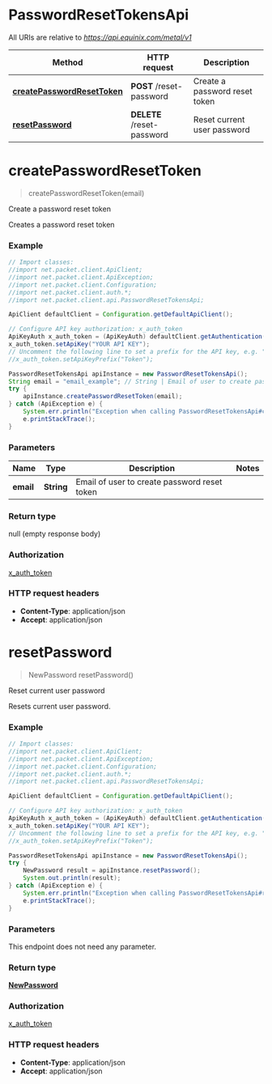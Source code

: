 # PasswordResetTokensApi

All URIs are relative to *https://api.equinix.com/metal/v1*

Method | HTTP request | Description
------------- | ------------- | -------------
[**createPasswordResetToken**](PasswordResetTokensApi.md#createPasswordResetToken) | **POST** /reset-password | Create a password reset token
[**resetPassword**](PasswordResetTokensApi.md#resetPassword) | **DELETE** /reset-password | Reset current user password


<a name="createPasswordResetToken"></a>
# **createPasswordResetToken**
> createPasswordResetToken(email)

Create a password reset token

Creates a password reset token

### Example
```java
// Import classes:
//import net.packet.client.ApiClient;
//import net.packet.client.ApiException;
//import net.packet.client.Configuration;
//import net.packet.client.auth.*;
//import net.packet.client.api.PasswordResetTokensApi;

ApiClient defaultClient = Configuration.getDefaultApiClient();

// Configure API key authorization: x_auth_token
ApiKeyAuth x_auth_token = (ApiKeyAuth) defaultClient.getAuthentication("x_auth_token");
x_auth_token.setApiKey("YOUR API KEY");
// Uncomment the following line to set a prefix for the API key, e.g. "Token" (defaults to null)
//x_auth_token.setApiKeyPrefix("Token");

PasswordResetTokensApi apiInstance = new PasswordResetTokensApi();
String email = "email_example"; // String | Email of user to create password reset token
try {
    apiInstance.createPasswordResetToken(email);
} catch (ApiException e) {
    System.err.println("Exception when calling PasswordResetTokensApi#createPasswordResetToken");
    e.printStackTrace();
}
```

### Parameters

Name | Type | Description  | Notes
------------- | ------------- | ------------- | -------------
 **email** | **String**| Email of user to create password reset token |

### Return type

null (empty response body)

### Authorization

[x_auth_token](../README.md#x_auth_token)

### HTTP request headers

 - **Content-Type**: application/json
 - **Accept**: application/json

<a name="resetPassword"></a>
# **resetPassword**
> NewPassword resetPassword()

Reset current user password

Resets current user password.

### Example
```java
// Import classes:
//import net.packet.client.ApiClient;
//import net.packet.client.ApiException;
//import net.packet.client.Configuration;
//import net.packet.client.auth.*;
//import net.packet.client.api.PasswordResetTokensApi;

ApiClient defaultClient = Configuration.getDefaultApiClient();

// Configure API key authorization: x_auth_token
ApiKeyAuth x_auth_token = (ApiKeyAuth) defaultClient.getAuthentication("x_auth_token");
x_auth_token.setApiKey("YOUR API KEY");
// Uncomment the following line to set a prefix for the API key, e.g. "Token" (defaults to null)
//x_auth_token.setApiKeyPrefix("Token");

PasswordResetTokensApi apiInstance = new PasswordResetTokensApi();
try {
    NewPassword result = apiInstance.resetPassword();
    System.out.println(result);
} catch (ApiException e) {
    System.err.println("Exception when calling PasswordResetTokensApi#resetPassword");
    e.printStackTrace();
}
```

### Parameters
This endpoint does not need any parameter.

### Return type

[**NewPassword**](NewPassword.md)

### Authorization

[x_auth_token](../README.md#x_auth_token)

### HTTP request headers

 - **Content-Type**: application/json
 - **Accept**: application/json

